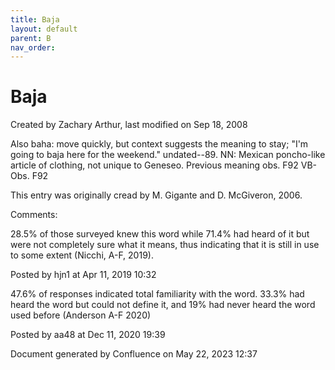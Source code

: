 ```yaml
---
title: Baja
layout: default
parent: B
nav_order:
---
```


# Baja

Created by  Zachary Arthur, last modified on Sep 18, 2008

Also baha: move quickly, but context suggests the meaning to stay; &quot;I'm going to baja here for the weekend.&quot; undated--89. NN: Mexican poncho-like article of clothing, not unique to Geneseo. Previous meaning obs. F92 VB-Obs. F92 

This entry was originally cread by M. Gigante and D. McGiveron, 2006.

Comments:

28.5% of those surveyed knew this word while 71.4% had heard of it but were not completely sure what it means, thus indicating that it is still in use to some extent (Nicchi, A-F, 2019). 

Posted by hjn1 at Apr 11, 2019 10:32

47.6% of responses indicated total familiarity with the word. 33.3% had heard the word but could not define it, and 19% had never heard the word used before (Anderson A-F 2020)

Posted by aa48 at Dec 11, 2020 19:39

Document generated by Confluence on May 22, 2023 12:37


